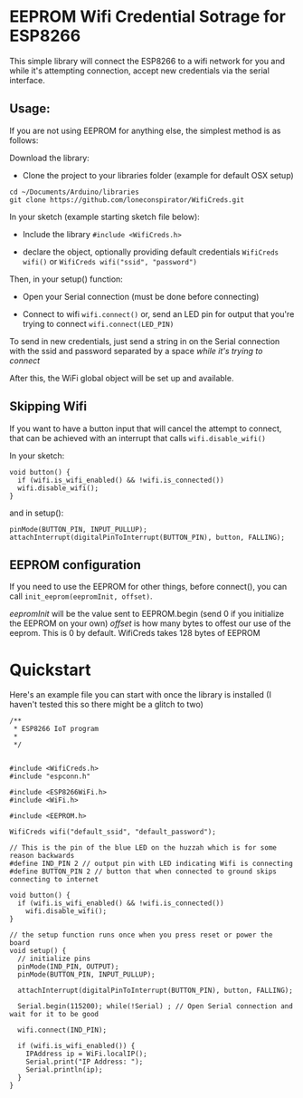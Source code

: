 # EEPROM Wifi Credential Sotrage for ESP8266
This simple library will connect the ESP8266 to a wifi network for you and while it's attempting connection, accept new credentials via the serial interface.

## Usage:

If you are not using EEPROM for anything else, the simplest method is as follows:

Download the library:

 * Clone the project to your libraries folder (example for default OSX setup)
 ```
 cd ~/Documents/Arduino/libraries
 git clone https://github.com/loneconspirator/WifiCreds.git
 ```

In your sketch (example starting sketch file below):

 * Include the library 
 `#include <WifiCreds.h>`

 * declare the object, optionally providing default credentials
`WifiCreds wifi()`
or
`WifiCreds wifi("ssid", "password")`

Then, in your setup() function:

 * Open your Serial connection (must be done before connecting)

 * Connect to wifi
`wifi.connect()`
or, send an LED pin for output that you're trying to connect
`wifi.connect(LED_PIN)`

To send in new credentials, just send a string in on the Serial connection with the ssid and password separated by a space _while it's trying to connect_

After this, the WiFi global object will be set up and available.

## Skipping Wifi
If you want to have a button input that will cancel the attempt to connect, that can be achieved with an interrupt that calls `wifi.disable_wifi()`

In your sketch:
```
void button() {
  if (wifi.is_wifi_enabled() && !wifi.is_connected())
  wifi.disable_wifi();
}
```
and in setup():
```
pinMode(BUTTON_PIN, INPUT_PULLUP);
attachInterrupt(digitalPinToInterrupt(BUTTON_PIN), button, FALLING);
```

## EEPROM configuration
If you need to use the EEPROM for other things, before connect(), you can call `init_eeprom(eepromInit, offset)`.

*eepromInit* will be the value sent to EEPROM.begin (send 0 if you initialize the EEPROM on your own)
*offset* is how many bytes to offest our use of the eeprom. This is 0 by default. WifiCreds takes 128 bytes of EEPROM

# Quickstart
Here's an example file you can start with once the library is installed (I haven't tested this so there might be a glitch to two)
```
/**
 * ESP8266 IoT program
 * 
 */


#include <WifiCreds.h>
#include "espconn.h"

#include <ESP8266WiFi.h>
#include <WiFi.h>

#include <EEPROM.h>

WifiCreds wifi("default_ssid", "default_password");

// This is the pin of the blue LED on the huzzah which is for some reason backwards
#define IND_PIN 2 // output pin with LED indicating Wifi is connecting
#define BUTTON_PIN 2 // button that when connected to ground skips connecting to internet

void button() {
  if (wifi.is_wifi_enabled() && !wifi.is_connected())
    wifi.disable_wifi();
}

// the setup function runs once when you press reset or power the board
void setup() {
  // initialize pins
  pinMode(IND_PIN, OUTPUT);
  pinMode(BUTTON_PIN, INPUT_PULLUP);

  attachInterrupt(digitalPinToInterrupt(BUTTON_PIN), button, FALLING);

  Serial.begin(115200); while(!Serial) ; // Open Serial connection and wait for it to be good

  wifi.connect(IND_PIN);

  if (wifi.is_wifi_enabled()) {
    IPAddress ip = WiFi.localIP();
    Serial.print("IP Address: ");
    Serial.println(ip);
  }
}
```